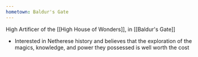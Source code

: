 ```yaml
---
hometown: Baldur's Gate
---
```


High Artificer of the [[High House of Wonders]], in [[Baldur's Gate]]
- Interested in Netherese history and believes that the exploration of the magics, knowledge, and power they possessed is well worth the cost